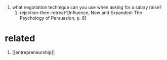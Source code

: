 1. what negotiation technique can you use when asking for a salary raise?
	1. rejection-then-retreat^[Influence, New and Expanded: The Psychology of Persuasion, p. 8]

# related
1. [[entrepreneurship]]